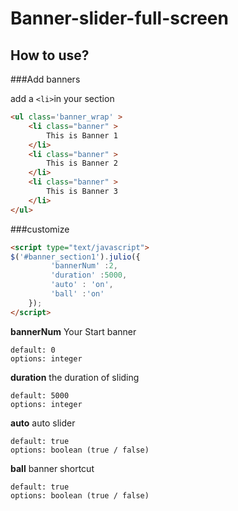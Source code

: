 # Banner-slider-full-screen

How to use?
--------------------------------------


###Add banners

add a `<li>`in your section

```html
<ul class='banner_wrap' >
    <li class="banner" >
        This is Banner 1
    </li>
    <li class="banner" >
        This is Banner 2
    </li>
    <li class="banner" >
        This is Banner 3
    </li>
</ul>
```
###customize
```html
<script type="text/javascript">
$('#banner_section1').julio({
         'bannerNum' :2,
         'duration' :5000,
         'auto' : 'on',
         'ball' :'on'
    });
</script>    
```
**bannerNum**
Your Start banner
```
default: 0
options: integer
```

**duration**
the duration of sliding
```
default: 5000
options: integer
```
**auto**
auto slider
```
default: true
options: boolean (true / false)
```
**ball**
banner shortcut
```
default: true
options: boolean (true / false)
```
